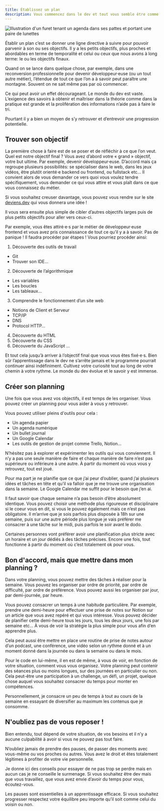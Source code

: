 ```yaml
---
title: Établissez un plan
description: Vous commencez dans le dev et tout vous semble être comme une montagne dont vous ne voyez pas le sommet ? Pas de panique, en y allant étape par étape, avec un plan à suivre il vous sera plus simple d'y voir plus clair.
---
```


<img class="w-full h-96 object-cover" src="/_21c1846f-36a7-497d-9d43-84a1243d2d78.jpeg" alt="Illustration d'un furet tenant un agenda dans ses pattes et portant une paire de lunettes" />

Établir un plan c’est se donner une ligne directive à suivre pour pouvoir parvenir à son ou ses objectifs. Il y a les petits objectifs, plus proches et abordables en terme de temporalité et celui ou ceux que nous avons à long terme: le ou les objectifs finaux.

Quand on se lance dans quelque chose, par exemple, dans une reconversion professionnelle pour devenir développeur·euse (ou un tout autre métier), l’étendue de tout ce que l’on a à savoir peut paraître une montagne. Souvent on ne sait même pas par où commencer.

Ce qui peut avoir un effet décourageant. Le monde du dev est vaste. L’exigence des savoirs à obtenir et maîtriser dans la théorie comme dans la pratique est grande et la prolifération des informations n’aide pas à faire le tri.

Pourtant il y a bien un moyen de s’y retrouver et d’entrevoir une progression potentielle.

## Trouver son objectif

La première chose à faire est de se poser et de réfléchir à ce que l’on veut. Quel est notre objectif final ? Vous avez d’abord votre « grand » objectif, votre but ultime. Par exemple, devenir développeur·euse. D’accord mais ça regroupe plusieurs possibilités: se spécialiser dans le web, dans les jeux vidéos, être plutôt orienté·e backend ou frontend, ou fullstack etc… Il convient alors de vous demander ce vers quoi vous voulez tendre spécifiquement, vous demander ce qui vous attire et vous plaît dans ce que vous connaissez du métier.

Si vous souhaitez creuser davantage, vous pouvez vous rendre sur le site <a target='blank' href="https://deviens.dev/">deviens.dev</a> qui vous donnera une idée !

Il vous sera ensuite plus simple de cibler d’autres objectifs larges puis de plus petits objectifs pour aller vers ceux-ci. 

Par exemple, vous êtes attiré·e·s par le métier de développeur·euse frontend et vous avez pris connaissance de tout ce qu’il y a à savoir. Pas de panique ! Il faudra procéder par étapes ! Vous pourriez procéder ainsi:
1) Découverte des outils de travail
 - Git
 - Trouver son IDE…
2) Découverte de l’algorithmique
 - Les variables
 - Les boucles
 - Les tableaux…
 3) Comprendre le fonctionnement d’un site web
 - Notions de Client et Serveur
 - TCP/IP
 - DNS
 - Protocol HTTP…
 4) Découverte du HTML
 5) Découverte du CSS
 6) Découverte du JavaScript …

Et tout cela jusqu’à arriver à l’objectif final que vous vous êtes fixé·e·s. Bien sûr l’apprentissage dans le dev ne s’arrête jamais et le programme pourrait continuer ainsi indéfiniment. Cultivez votre curiosité tout au long de votre chemin à votre rythme. Le monde du dev évolue et le savoir y est immense. 

## Créer son planning 

Une fois que vous avez vos objectifs, il est temps de les organiser. Vous pouvez créer un planning pour vous aider à vous y retrouver.

Vous pouvez utiliser pleins d'outils pour cela : 
- Un agenda papier
- Un agenda numérique
- Un bullet journal
- Un Google Calendar
- Les outils de gestion de projet comme Trello, Notion…

N’hésitez pas à explorer et expérimenter les outils qui vous conviennent. Il n’y a pas une seule manière de faire et chaque manière de faire n’est pas supérieure ou inférieure à une autre. À partir du moment où vous vous y retrouvez, tout est joué.

Pour ma part je ne planifie que ce que j’ai peur d’oublier, quand j’ai plusieurs idées et tâches en tête et qu’il va falloir que je me trouve une organisation dans la semaine. Le Google Calendar me suffit pour le besoin que j’en ai.

Il faut savoir que chaque semaine n’a pas besoin d’être absolument identique. Vous pouvez choisir une méthode plus rigoureuse et disciplinaire si le coeur vous en dit, si vous le pouvez également mais ce n’est pas obligatoire. Il m’arrive que je sois parfois plus disposée à 18h sur une semaine, puis sur une autre période plus longue je vais préférer me consacrer à une tâche sur le midi, puis parfois le soir avant le dodo.

Certaines personnes vont préférer avoir une planification plus stricte avec un horaire et un jour dédiés à des tâches précises. Encore une fois, tout fonctionne à partir du moment où c’est totalement ok pour vous. 

## Bon d'accord, mais que mettre dans mon planning ?

Dans votre planning, vous pouvez mettre des tâches à réaliser pour la semaine. Vous pouvez les organiser par ordre de priorité, par ordre de difficulté, par ordre de préférence. Vous pouvez aussi les organiser par jour, par demi-journée, par heure.

Vous pouvez consacrer un temps à une habitude particulière. Par exemple, prendre une demi-heure pour effectuer une prise de notes sur Notion sur un article que vous avez repéré et qui vous intéresse.  Vous pouvez décider de planifier cette demi-heure tous les jours, tous les deux jours, une fois par semaine etc… À vous de voir la stratégie la plus simple pour vous afin d’en apprendre plus.

Cela peut aussi être mettre en place une routine de prise de notes autour d’un podcast, une conférence, une vidéo selon un rythme donné et à un moment donné dans la journée ou dans la semaine ou dans le mois.

Pour le code en lui-même, il en est de même, à vous de voir, en fonction de votre situation, comment vous vous organisez. Votre planning peut contenir des séances plus ou moins longues, sur des journées en particulier ou non. Cela peut-être une participation à un challenge, un défi, un projet, quelque chose auquel vous souhaitez consacrer du temps pour monter en compétences.

Personnellement, je consacre un peu de temps à tout au cours de la semaine en essayant de diversifier au maximum les contenus que je consomme.

## N'oubliez pas de vous reposer !

Bien entendu, tout dépend de votre situation, de vos besoins et il n’y a aucune culpabilité à avoir si vous ne pouvez pas tout faire.

N’oubliez jamais de prendre des pauses, de passer des moments avec vous-même ou vos proches ou autres. Vous avez le droit et êtes totalement légitimes à profiter de votre vie personnelle.

Je donne ici des conseils pour essayer de ne pas trop se perdre mais en aucun cas je ne conseille le surmenage. Si vous souhaitez être dev mais que vous travaillez, que vous avez envie d’avoir du temps pour vous, écoutez-vous.

Les pauses sont essentielles à un apprentissage efficace. Si vous souhaitez progresser respectez votre équilibre peu importe qu’il soit comme celui du voisin ou non.